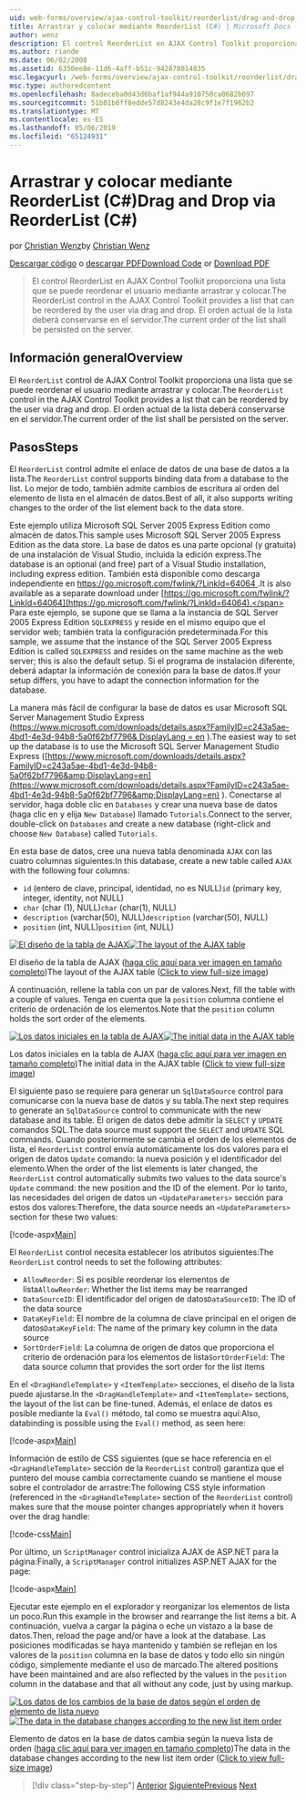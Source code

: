 ```yaml
---
uid: web-forms/overview/ajax-control-toolkit/reorderlist/drag-and-drop-via-reorderlist-cs
title: Arrastrar y colocar mediante ReorderList (C#) | Microsoft Docs
author: wenz
description: El control ReorderList en AJAX Control Toolkit proporciona una lista que se puede reordenar el usuario mediante arrastrar y colocar. Será el orden actual de la lista...
ms.author: riande
ms.date: 06/02/2008
ms.assetid: 6350ee8e-11d6-4aff-b51c-942878014835
msc.legacyurl: /web-forms/overview/ajax-control-toolkit/reorderlist/drag-and-drop-via-reorderlist-cs
msc.type: authoredcontent
ms.openlocfilehash: 8adeceba0d43d6baf1af944a910750ca0682b097
ms.sourcegitcommit: 51b01b6ff8edde57d8243e4da28c9f1e7f1962b2
ms.translationtype: MT
ms.contentlocale: es-ES
ms.lasthandoff: 05/06/2019
ms.locfileid: "65124931"
---
```

# <a name="drag-and-drop-via-reorderlist-c"></a><span data-ttu-id="25183-104">Arrastrar y colocar mediante ReorderList (C#)</span><span class="sxs-lookup"><span data-stu-id="25183-104">Drag and Drop via ReorderList (C#)</span></span>

<span data-ttu-id="25183-105">por [Christian Wenz](https://github.com/wenz)</span><span class="sxs-lookup"><span data-stu-id="25183-105">by [Christian Wenz](https://github.com/wenz)</span></span>

<span data-ttu-id="25183-106">[Descargar código](http://download.microsoft.com/download/9/3/f/93f8daea-bebd-4821-833b-95205389c7d0/ReorderList5.cs.zip) o [descargar PDF](http://download.microsoft.com/download/2/d/c/2dc10e34-6983-41d4-9c08-f78f5387d32b/reorderlist5CS.pdf)</span><span class="sxs-lookup"><span data-stu-id="25183-106">[Download Code](http://download.microsoft.com/download/9/3/f/93f8daea-bebd-4821-833b-95205389c7d0/ReorderList5.cs.zip) or [Download PDF](http://download.microsoft.com/download/2/d/c/2dc10e34-6983-41d4-9c08-f78f5387d32b/reorderlist5CS.pdf)</span></span>

> <span data-ttu-id="25183-107">El control ReorderList en AJAX Control Toolkit proporciona una lista que se puede reordenar el usuario mediante arrastrar y colocar.</span><span class="sxs-lookup"><span data-stu-id="25183-107">The ReorderList control in the AJAX Control Toolkit provides a list that can be reordered by the user via drag and drop.</span></span> <span data-ttu-id="25183-108">El orden actual de la lista deberá conservarse en el servidor.</span><span class="sxs-lookup"><span data-stu-id="25183-108">The current order of the list shall be persisted on the server.</span></span>

## <a name="overview"></a><span data-ttu-id="25183-109">Información general</span><span class="sxs-lookup"><span data-stu-id="25183-109">Overview</span></span>

<span data-ttu-id="25183-110">El `ReorderList` control de AJAX Control Toolkit proporciona una lista que se puede reordenar el usuario mediante arrastrar y colocar.</span><span class="sxs-lookup"><span data-stu-id="25183-110">The `ReorderList` control in the AJAX Control Toolkit provides a list that can be reordered by the user via drag and drop.</span></span> <span data-ttu-id="25183-111">El orden actual de la lista deberá conservarse en el servidor.</span><span class="sxs-lookup"><span data-stu-id="25183-111">The current order of the list shall be persisted on the server.</span></span>

## <a name="steps"></a><span data-ttu-id="25183-112">Pasos</span><span class="sxs-lookup"><span data-stu-id="25183-112">Steps</span></span>

<span data-ttu-id="25183-113">El `ReorderList` control admite el enlace de datos de una base de datos a la lista.</span><span class="sxs-lookup"><span data-stu-id="25183-113">The `ReorderList` control supports binding data from a database to the list.</span></span> <span data-ttu-id="25183-114">Lo mejor de todo, también admite cambios de escritura al orden del elemento de lista en el almacén de datos.</span><span class="sxs-lookup"><span data-stu-id="25183-114">Best of all, it also supports writing changes to the order of the list element back to the data store.</span></span>

<span data-ttu-id="25183-115">Este ejemplo utiliza Microsoft SQL Server 2005 Express Edition como almacén de datos.</span><span class="sxs-lookup"><span data-stu-id="25183-115">This sample uses Microsoft SQL Server 2005 Express Edition as the data store.</span></span> <span data-ttu-id="25183-116">La base de datos es una parte opcional (y gratuita) de una instalación de Visual Studio, incluida la edición express.</span><span class="sxs-lookup"><span data-stu-id="25183-116">The database is an optional (and free) part of a Visual Studio installation, including express edition.</span></span> <span data-ttu-id="25183-117">También está disponible como descarga independiente en [ https://go.microsoft.com/fwlink/?LinkId=64064 ](https://go.microsoft.com/fwlink/?LinkId=64064).</span><span class="sxs-lookup"><span data-stu-id="25183-117">It is also available as a separate download under [https://go.microsoft.com/fwlink/?LinkId=64064](https://go.microsoft.com/fwlink/?LinkId=64064).</span></span> <span data-ttu-id="25183-118">Para este ejemplo, se supone que se llama a la instancia de SQL Server 2005 Express Edition `SQLEXPRESS` y reside en el mismo equipo que el servidor web; también trata la configuración predeterminada.</span><span class="sxs-lookup"><span data-stu-id="25183-118">For this sample, we assume that the instance of the SQL Server 2005 Express Edition is called `SQLEXPRESS` and resides on the same machine as the web server; this is also the default setup.</span></span> <span data-ttu-id="25183-119">Si el programa de instalación diferente, deberá adaptar la información de conexión para la base de datos.</span><span class="sxs-lookup"><span data-stu-id="25183-119">If your setup differs, you have to adapt the connection information for the database.</span></span>

<span data-ttu-id="25183-120">La manera más fácil de configurar la base de datos es usar Microsoft SQL Server Management Studio Express ([https://www.microsoft.com/downloads/details.aspx?FamilyID=c243a5ae-4bd1-4e3d-94b8-5a0f62bf7796&amp; DisplayLang = en](https://www.microsoft.com/downloads/details.aspx?FamilyID=c243a5ae-4bd1-4e3d-94b8-5a0f62bf7796&amp;DisplayLang=en) ).</span><span class="sxs-lookup"><span data-stu-id="25183-120">The easiest way to set up the database is to use the Microsoft SQL Server Management Studio Express ([https://www.microsoft.com/downloads/details.aspx?FamilyID=c243a5ae-4bd1-4e3d-94b8-5a0f62bf7796&amp;DisplayLang=en](https://www.microsoft.com/downloads/details.aspx?FamilyID=c243a5ae-4bd1-4e3d-94b8-5a0f62bf7796&amp;DisplayLang=en) ).</span></span> <span data-ttu-id="25183-121">Conectarse al servidor, haga doble clic en `Databases` y crear una nueva base de datos (haga clic en y elija `New Database`) llamado `Tutorials`.</span><span class="sxs-lookup"><span data-stu-id="25183-121">Connect to the server, double-click on `Databases` and create a new database (right-click and choose `New Database`) called `Tutorials`.</span></span>

<span data-ttu-id="25183-122">En esta base de datos, cree una nueva tabla denominada `AJAX` con las cuatro columnas siguientes:</span><span class="sxs-lookup"><span data-stu-id="25183-122">In this database, create a new table called `AJAX` with the following four columns:</span></span>

- <span data-ttu-id="25183-123">`id` (entero de clave, principal, identidad, no es NULL)</span><span class="sxs-lookup"><span data-stu-id="25183-123">`id` (primary key, integer, identity, not NULL)</span></span>
- <span data-ttu-id="25183-124">`char` (char (1), NULL)</span><span class="sxs-lookup"><span data-stu-id="25183-124">`char` (char(1), NULL)</span></span>
- <span data-ttu-id="25183-125">`description` (varchar(50), NULL)</span><span class="sxs-lookup"><span data-stu-id="25183-125">`description` (varchar(50), NULL)</span></span>
- <span data-ttu-id="25183-126">`position` (int, NULL)</span><span class="sxs-lookup"><span data-stu-id="25183-126">`position` (int, NULL)</span></span>

<span data-ttu-id="25183-127">[![El diseño de la tabla de AJAX](drag-and-drop-via-reorderlist-cs/_static/image2.png)](drag-and-drop-via-reorderlist-cs/_static/image1.png)</span><span class="sxs-lookup"><span data-stu-id="25183-127">[![The layout of the AJAX table](drag-and-drop-via-reorderlist-cs/_static/image2.png)](drag-and-drop-via-reorderlist-cs/_static/image1.png)</span></span>

<span data-ttu-id="25183-128">El diseño de la tabla de AJAX ([haga clic aquí para ver imagen en tamaño completo](drag-and-drop-via-reorderlist-cs/_static/image3.png))</span><span class="sxs-lookup"><span data-stu-id="25183-128">The layout of the AJAX table ([Click to view full-size image](drag-and-drop-via-reorderlist-cs/_static/image3.png))</span></span>

<span data-ttu-id="25183-129">A continuación, rellene la tabla con un par de valores.</span><span class="sxs-lookup"><span data-stu-id="25183-129">Next, fill the table with a couple of values.</span></span> <span data-ttu-id="25183-130">Tenga en cuenta que la `position` columna contiene el criterio de ordenación de los elementos.</span><span class="sxs-lookup"><span data-stu-id="25183-130">Note that the `position` column holds the sort order of the elements.</span></span>

<span data-ttu-id="25183-131">[![Los datos iniciales en la tabla de AJAX](drag-and-drop-via-reorderlist-cs/_static/image5.png)](drag-and-drop-via-reorderlist-cs/_static/image4.png)</span><span class="sxs-lookup"><span data-stu-id="25183-131">[![The initial data in the AJAX table](drag-and-drop-via-reorderlist-cs/_static/image5.png)](drag-and-drop-via-reorderlist-cs/_static/image4.png)</span></span>

<span data-ttu-id="25183-132">Los datos iniciales en la tabla de AJAX ([haga clic aquí para ver imagen en tamaño completo](drag-and-drop-via-reorderlist-cs/_static/image6.png))</span><span class="sxs-lookup"><span data-stu-id="25183-132">The initial data in the AJAX table ([Click to view full-size image](drag-and-drop-via-reorderlist-cs/_static/image6.png))</span></span>

<span data-ttu-id="25183-133">El siguiente paso se requiere para generar un `SqlDataSource` control para comunicarse con la nueva base de datos y su tabla.</span><span class="sxs-lookup"><span data-stu-id="25183-133">The next step requires to generate an `SqlDataSource` control to communicate with the new database and its table.</span></span> <span data-ttu-id="25183-134">El origen de datos debe admitir la `SELECT` y `UPDATE` comandos SQL.</span><span class="sxs-lookup"><span data-stu-id="25183-134">The data source must support the `SELECT` and `UPDATE` SQL commands.</span></span> <span data-ttu-id="25183-135">Cuando posteriormente se cambia el orden de los elementos de lista, el `ReorderList` control envía automáticamente los dos valores para el origen de datos `Update` comando: la nueva posición y el identificador del elemento.</span><span class="sxs-lookup"><span data-stu-id="25183-135">When the order of the list elements is later changed, the `ReorderList` control automatically submits two values to the data source's `Update` command: the new position and the ID of the element.</span></span> <span data-ttu-id="25183-136">Por lo tanto, las necesidades del origen de datos un `<UpdateParameters>` sección para estos dos valores:</span><span class="sxs-lookup"><span data-stu-id="25183-136">Therefore, the data source needs an `<UpdateParameters>` section for these two values:</span></span>

[!code-aspx[Main](drag-and-drop-via-reorderlist-cs/samples/sample1.aspx)]

<span data-ttu-id="25183-137">El `ReorderList` control necesita establecer los atributos siguientes:</span><span class="sxs-lookup"><span data-stu-id="25183-137">The `ReorderList` control needs to set the following attributes:</span></span>

- <span data-ttu-id="25183-138">`AllowReorder`: Si es posible reordenar los elementos de lista</span><span class="sxs-lookup"><span data-stu-id="25183-138">`AllowReorder`: Whether the list items may be rearranged</span></span>
- <span data-ttu-id="25183-139">`DataSourceID`: El identificador del origen de datos</span><span class="sxs-lookup"><span data-stu-id="25183-139">`DataSourceID`: The ID of the data source</span></span>
- <span data-ttu-id="25183-140">`DataKeyField`: El nombre de la columna de clave principal en el origen de datos</span><span class="sxs-lookup"><span data-stu-id="25183-140">`DataKeyField`: The name of the primary key column in the data source</span></span>
- <span data-ttu-id="25183-141">`SortOrderField`: La columna de origen de datos que proporciona el criterio de ordenación para los elementos de lista</span><span class="sxs-lookup"><span data-stu-id="25183-141">`SortOrderField`: The data source column that provides the sort order for the list items</span></span>

<span data-ttu-id="25183-142">En el `<DragHandleTemplate>` y `<ItemTemplate>` secciones, el diseño de la lista puede ajustarse.</span><span class="sxs-lookup"><span data-stu-id="25183-142">In the `<DragHandleTemplate>` and `<ItemTemplate>` sections, the layout of the list can be fine-tuned.</span></span> <span data-ttu-id="25183-143">Además, el enlace de datos es posible mediante la `Eval()` método, tal como se muestra aquí:</span><span class="sxs-lookup"><span data-stu-id="25183-143">Also, databinding is possible using the `Eval()` method, as seen here:</span></span>

[!code-aspx[Main](drag-and-drop-via-reorderlist-cs/samples/sample2.aspx)]

<span data-ttu-id="25183-144">Información de estilo de CSS siguientes (que se hace referencia en el `<DragHandleTemplate>` sección de la `ReorderList` control) garantiza que el puntero del mouse cambia correctamente cuando se mantiene el mouse sobre el controlador de arrastre:</span><span class="sxs-lookup"><span data-stu-id="25183-144">The following CSS style information (referenced in the `<DragHandleTemplate>` section of the `ReorderList` control) makes sure that the mouse pointer changes appropriately when it hovers over the drag handle:</span></span>

[!code-css[Main](drag-and-drop-via-reorderlist-cs/samples/sample3.css)]

<span data-ttu-id="25183-145">Por último, un `ScriptManager` control inicializa AJAX de ASP.NET para la página:</span><span class="sxs-lookup"><span data-stu-id="25183-145">Finally, a `ScriptManager` control initializes ASP.NET AJAX for the page:</span></span>

[!code-aspx[Main](drag-and-drop-via-reorderlist-cs/samples/sample4.aspx)]

<span data-ttu-id="25183-146">Ejecutar este ejemplo en el explorador y reorganizar los elementos de lista un poco.</span><span class="sxs-lookup"><span data-stu-id="25183-146">Run this example in the browser and rearrange the list items a bit.</span></span> <span data-ttu-id="25183-147">A continuación, vuelva a cargar la página o eche un vistazo a la base de datos.</span><span class="sxs-lookup"><span data-stu-id="25183-147">Then, reload the page and/or have a look at the database.</span></span> <span data-ttu-id="25183-148">Las posiciones modificadas se haya mantenido y también se reflejan en los valores de la `position` columna en la base de datos y todo ello sin ningún código, simplemente mediante el uso de marcado.</span><span class="sxs-lookup"><span data-stu-id="25183-148">The altered positions have been maintained and are also reflected by the values in the `position` column in the database and that all without any code, just by using markup.</span></span>

<span data-ttu-id="25183-149">[![Los datos de los cambios de la base de datos según el orden de elemento de lista nuevo](drag-and-drop-via-reorderlist-cs/_static/image8.png)](drag-and-drop-via-reorderlist-cs/_static/image7.png)</span><span class="sxs-lookup"><span data-stu-id="25183-149">[![The data in the database changes according to the new list item order](drag-and-drop-via-reorderlist-cs/_static/image8.png)](drag-and-drop-via-reorderlist-cs/_static/image7.png)</span></span>

<span data-ttu-id="25183-150">Elemento de datos en la base de datos cambia según la nueva lista de orden ([haga clic aquí para ver imagen en tamaño completo](drag-and-drop-via-reorderlist-cs/_static/image9.png))</span><span class="sxs-lookup"><span data-stu-id="25183-150">The data in the database changes according to the new list item order ([Click to view full-size image](drag-and-drop-via-reorderlist-cs/_static/image9.png))</span></span>

> [!div class="step-by-step"]
> <span data-ttu-id="25183-151">[Anterior](using-postbacks-with-reorderlist-cs.md)
> [Siguiente](using-postbacks-with-reorderlist-vb.md)</span><span class="sxs-lookup"><span data-stu-id="25183-151">[Previous](using-postbacks-with-reorderlist-cs.md)
[Next](using-postbacks-with-reorderlist-vb.md)</span></span>
